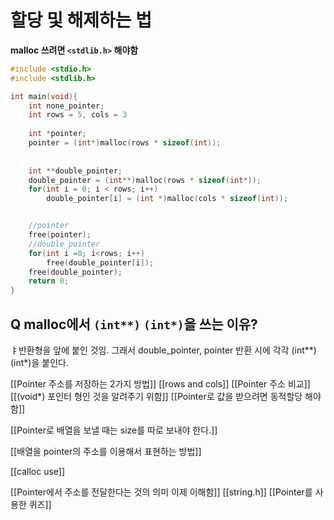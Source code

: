 # 할당 및 해제하는 법

**malloc 쓰려면 ``<stdlib.h>`` 해야함**

```c
#include <stdio.h>
#include <stdlib.h>

int main(void){
	int none_pointer;
	int rows = 5, cols = 3
	
	int *pointer;
	pointer = (int*)malloc(rows * sizeof(int));
	
	
	int **double_pointer;
	double_pointer = (int**)malloc(rows * sizeof(int*));
	for(int i = 0; i < rows; i++)
		double_pointer[i] = (int *)malloc(cols * sizeof(int));


	//pointer
	free(pointer);
	//double_pointer
	for(int i =0; i<rows; i++)
		free(double_pointer[i]);
	free(double_pointer);
	return 0;
}
```
## Q malloc에서 `(int**)` `(int*)`을 쓰는 이유?
ㅑ반환형을 앞에 붙인 것임. 그래서 double_pointer, pointer 반환 시에 각각 (int**) (int*)을 붙인다.

[[Pointer 주소를 저장하는 2가지 방법]]
[[rows and cols]]
[[Pointer 주소 비교]]
[[(void*) 포인터 형인 것을 알려주기 위함]]
[[Pointer로 값을 받으려면 동적할당 해야 함]]

[[Pointer로 배열을 보낼 때는 size를 따로 보내야 한다.]]

[[배열을 pointer의 주소를 이용해서 표현하는 방법]]


[[calloc use]]

[[Pointer에서 주소를 전달한다는 것의 의미 이제 이해함]]
[[string.h]]
[[Pointer를 사용한 퀴즈]]
